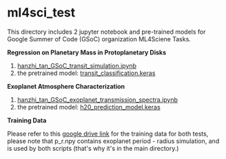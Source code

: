 # ml4sci_test

This directory includes 2 jupyter notebook and pre-trained models for Google Summer of Code (GSoC) organization ML4Sciene Tasks.


**Regression on Planetary Mass in Protoplanetary Disks**
1. [hanzhi_tan_GSoC_transit_simulation.ipynb](hanzhi_tan_GSoC_transit_simulation.ipynb)
2. the pretrained model: [transit_classification.keras](transit_classification.keras)

**Exoplanet Atmosphere Characterization**
1. [hanzhi_tan_GSoC_exoplanet_transmission_spectra.ipynb](hanzhi_tan_GSoC_exoplanet_transmission_spectra.ipynb)
2. the pretrained model: [h20_prediction_model.keras](h20_prediction_model.keras)

**Training Data**

Please refer to this [google drive link](https://drive.google.com/drive/folders/1Xn1NbH3N5srCNJ64M-VYx1VPpm_6ZoA7?usp=sharing) for the training data for both tests, please note that p_r.npy contains exoplanet period - radius simulation, and is used by both scripts (that's why it's in the main directory.)
